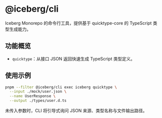 # @iceberg/cli

Iceberg Monorepo 的命令行工具，提供基于 quicktype-core 的 TypeScript 类型生成能力。

## 功能概览
- `quicktype`：从接口 JSON 返回快速生成 TypeScript 类型定义。

## 使用示例
```bash
pnpm --filter @iceberg/cli exec iceberg quicktype \
  --input ./mock/user.json \
  --name UserResponse \
  --output ./types/user.d.ts
```

未传入参数时，CLI 将引导式询问 JSON 来源、类型名称与文件输出路径。
